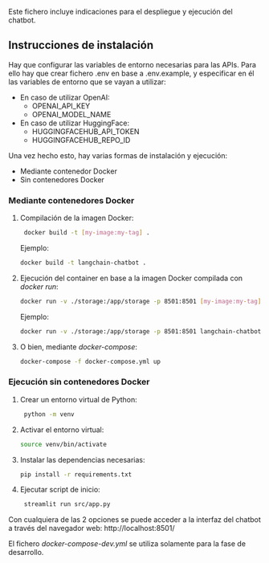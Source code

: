 <!--deployment.md-->
Este fichero incluye indicaciones para el despliegue y ejecución del chatbot.


## Instrucciones de instalación

Hay que configurar las variables de entorno necesarias para las APIs. Para ello hay que crear fichero .env en base a .env.example, y especificar en él las variables de entorno que se vayan a utilizar:
   - En caso de utilizar OpenAI:
     - OPENAI_API_KEY
     - OPENAI_MODEL_NAME
   - En caso de utilizar HuggingFace:
     - HUGGINGFACEHUB_API_TOKEN
     - HUGGINGFACEHUB_REPO_ID

Una vez hecho esto, hay varias formas de instalación y ejecución:
- Mediante contenedor Docker
- Sin contenedores Docker

### Mediante contenedores Docker
1. Compilación de la imagen Docker:
   ```bash
    docker build -t [my-image:my-tag] .
   ```
    Ejemplo:
   ```bash
   docker build -t langchain-chatbot .
   ```
2. Ejecución del container en base a la imagen Docker compilada con _docker run_:
   ```bash
   docker run -v ./storage:/app/storage -p 8501:8501 [my-image:my-tag]
   ```
    Ejemplo:
   ```bash
   docker run -v ./storage:/app/storage -p 8501:8501 langchain-chatbot
   ```
3. O bien, mediante _docker-compose_:
   ```bash
   docker-compose -f docker-compose.yml up
   ```

### Ejecución sin contenedores Docker
1. Crear un entorno virtual de Python:
   ```bash
    python -m venv
   ```
2. Activar el entorno virtual:
    ```bash
    source venv/bin/activate
    ```
2. Instalar las dependencias necesarias:
    ```bash
    pip install -r requirements.txt
    ```
3. Ejecutar script de inicio:
   ```bash
    streamlit run src/app.py
   ```

Con cualquiera de las 2 opciones se puede acceder a la interfaz del chatbot a través del navegador web:
    http://localhost:8501/


El fichero _docker-compose-dev.yml_ se utiliza solamente para la fase de desarrollo.